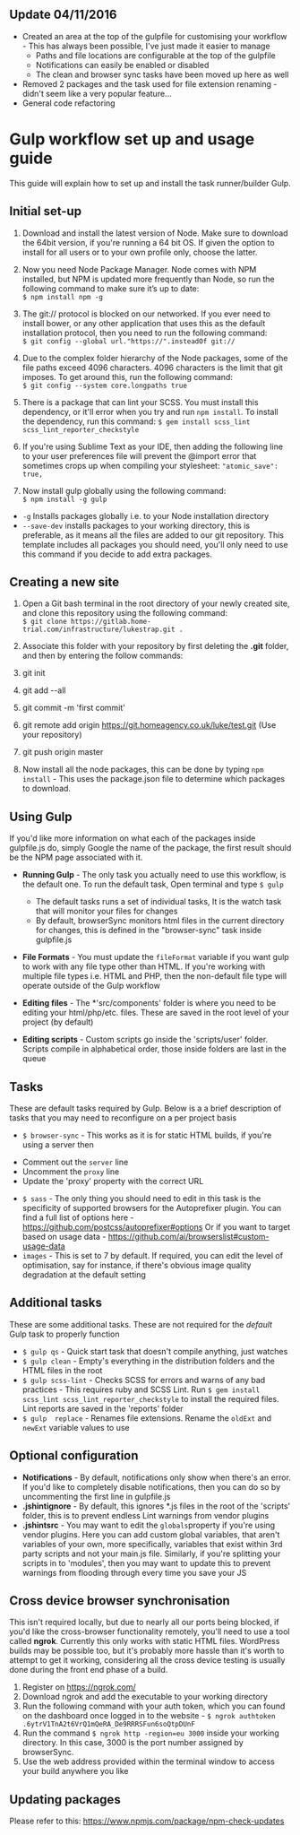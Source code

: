 ## **Update 04/11/2016**
*  Created an area at the top of the gulpfile for customising your workflow - This has always been possible, I've just made it easier to manage
    *  Paths and file locations are configurable at the top of the gulpfile
    *  Notifications can easily be enabled or disabled
    *  The clean and browser sync tasks have been moved up here as well
*  Removed 2 packages and the task used for file extension renaming - didn't seem like a very popular feature...
*  General code refactoring

# Gulp workflow set up and usage guide
This guide will explain how to set up and install the task runner/builder Gulp.

## Initial set-up

1.  Download and install the latest version of Node. Make sure to download the 64bit version, if you're running a 64 bit OS. If given the option to install for all users or to your own profile only, choose the latter.

1. Now you need Node Package Manager. Node comes with NPM installed, but NPM is updated more frequently than Node, so run the following command to make sure it’s up to date:  
`$ npm install npm -g`  

1.  The git:// protocol is blocked on our networked. If you ever need to install bower, or any other application that uses this as the default installation protocol, then you need to run the following command:  
`$ git config --global url."https://".insteadOf git://`  

1.  Due to the complex folder hierarchy of the Node packages, some of the file paths exceed 4096 characters. 4096 characters is the limit that git imposes. To get around this, run the following command:  
`$ git config --system core.longpaths true`

1. There is a package that can lint your SCSS. You must install this dependency, or it'll error when you try and run `npm install`. To install the dependency, run this command:
`$ gem install scss_lint scss_lint_reporter_checkstyle`

1. If you're using Sublime Text as your IDE, then adding the following line to your user preferences file will prevent the @import error that sometimes crops up when compiling your stylesheet:
`"atomic_save": true,`

1.  Now install gulp globally using the following command:  
`$ npm install -g gulp`
  +  `-g` Installs packages globally i.e. to your Node installation directory
  +  `--save-dev` installs packages to your working directory, this is preferable, as it means all the files are added to our git repository. This template includes all packages you should need, you'll only need to use this command if you decide to add extra packages.

## Creating a new site

1.  Open a Git bash terminal in the root directory of your newly created site, and clone this repository using the following command:  
 `$ git clone https://gitlab.home-trial.com/infrastructure/lukestrap.git .`

1. Associate this folder with your repository by first deleting the **.git** folder, and then by entering the follow commands:
  1. git init
  1. git add --all
  1. git commit -m 'first commit'
  1. git remote add origin https://git.homeagency.co.uk/luke/test.git (Use your repository)
  1. git push origin master

1. Now install all the node packages, this can be done by typing `npm install` - This uses the package.json file to determine which packages to download.

## Using Gulp

If you'd like more information on what each of the packages inside gulpfile.js do, simply Google the name of the package, the first result should be the NPM page associated with it.

* **Running Gulp** - The only task you actually need to use this workflow, is the default one. To run the default task, Open terminal and type `$ gulp`
  + The default tasks runs a set of individual tasks, It is the watch task that will monitor your files for changes
  + By default, browserSync monitors html files in the current directory for changes, this is defined in the "browser-sync" task inside gulpfile.js

* **File Formats** -  You must update the `fileFormat` variable if you want gulp to work with any file type other than HTML. If you're working with multiple file types i.e. HTML and PHP, then the non-default file type will operate outside of the Gulp workflow
* **Editing files** -  The *'src/components' folder is where you need to be editing your html/php/etc. files. These are saved in the root level of your project (by default)
* **Editing scripts** - Custom scripts go inside the 'scripts/user' folder. Scripts compile in alphabetical order, those inside folders are last in the queue


## Tasks
These are default tasks required by Gulp. Below is a a brief description of tasks that you may need to reconfigure on a per project basis
 * `$ browser-sync` - This works as it is for static HTML builds, if you're using a server then
  + Comment out the `server` line
  + Uncomment the `proxy` line
  + Update the 'proxy' property with the correct URL
 * `$ sass` - The only thing you should need to edit in this task is the specificity of supported browsers for the Autoprefixer plugin. You can find a full list of options here - https://github.com/postcss/autoprefixer#options Or if you want to target based on usage data - https://github.com/ai/browserslist#custom-usage-data
 * `images` - This is set to 7 by default. If required, you can edit the level of optimisation, say for instance, if there's obvious image quality degradation at the default setting

## Additional tasks
These are some additional tasks. These are not required for the *default* Gulp task to properly function
 * `$ gulp qs` - Quick start task that doesn't compile anything, just watches
 * `$ gulp clean` - Empty's everything in the distribution folders and the HTML files in the root
 * `$ gulp scss-lint` - Checks SCSS for errors and warns of any bad practices - This requires ruby and SCSS Lint. Run `$ gem install scss_lint scss_lint_reporter_checkstyle` to install the required files. Lint reports are saved in the 'reports' folder
 * `$ gulp  replace` - Renames file extensions. Rename the `oldExt` and `newExt` variable values to use

## Optional configuration
* **Notifications** - By default, notifications only show when there's an error. If you'd like to completely disable notifications, then you can do so by uncommenting the first line in gulpfile.js
* **.jshintignore** - By default, this ignores *.js files in the root of the 'scripts' folder, this is to prevent endless Lint warnings from vendor plugins
* **.jshintsrc** - You may want to edit the `globals`property if you're using vendor plugins. Here you can add custom global variables, that aren't variables of your own, more specifically, variables that exist within 3rd party scripts and not your main.js file. Similarly, if you're splitting your scripts in to 'modules', then you may want to update this to prevent warnings from flooding through every time you save your JS

## Cross device browser synchronisation
This isn't required locally, but due to nearly all our ports being blocked, if you'd like the cross-browser functionality remotely, you'll need to use a tool called **ngrok**. Currently this only works with static HTML files. WordPress builds may be possible too, but it's probably more hassle than it's worth to attempt to get it working, considering all the cross device testing is usually done during the front end phase of a build.

 1. Register on https://ngrok.com/ 
 1. Download ngrok and add the executable to your working directory
 1. Run the following command with your auth token, which you can found on the dashboard once logged in to the website - `$ ngrok authtoken .6ytrV1TnA2t6VrQ1mQeRA_De9RRRSFun6soQtpDUnF`
 1. Run the command `$ ngrok http -region=eu 3000` inside your working directory. In this case, 3000 is the port number assigned by browserSync.
 1. Use the web address provided within the terminal window to access your build anywhere you like

## Updating packages
Please refer to this: https://www.npmjs.com/package/npm-check-updates